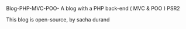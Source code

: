 Blog-PHP-MVC-POO-
A blog with a PHP back-end ( MVC & POO ) PSR2

This blog is open-source, by sacha durand
      